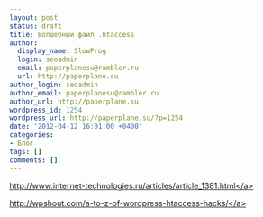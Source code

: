 ```yaml
---
layout: post
status: draft
title: Волшебный файл .htaccess
author:
  display_name: SlowProg
  login: seoadmin
  email: paperplanesu@rambler.ru
  url: http://paperplane.su
author_login: seoadmin
author_email: paperplanesu@rambler.ru
author_url: http://paperplane.su
wordpress_id: 1254
wordpress_url: http://paperplane.su/?p=1254
date: '2012-04-12 16:01:00 +0400'
categories:
- Блог
tags: []
comments: []
---
```

<p><a href="http:&#47;&#47;www.internet-technologies.ru&#47;articles&#47;article_1381.html">http:&#47;&#47;www.internet-technologies.ru&#47;articles&#47;article_1381.html<&#47;a></p>
<p><a href="http:&#47;&#47;wpshout.com&#47;a-to-z-of-wordpress-htaccess-hacks&#47;">http:&#47;&#47;wpshout.com&#47;a-to-z-of-wordpress-htaccess-hacks&#47;<&#47;a></p>
